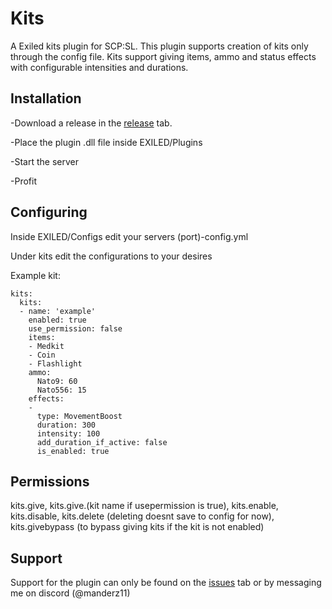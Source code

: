 # Kits

A Exiled kits plugin for SCP:SL. This plugin supports creation of kits only through the config file. Kits support giving items, ammo and status effects with configurable intensities and durations.

## Installation

-Download a release in the [release](https://github.com/manderz11/ExiledKitsPlugin/releases) tab.

-Place the plugin .dll file inside EXILED/Plugins

-Start the server

-Profit

## Configuring

Inside EXILED/Configs edit your servers (port)-config.yml

Under kits edit the configurations to your desires

Example kit:
```
kits:
  kits:
  - name: 'example'
    enabled: true
    use_permission: false
    items:
    - Medkit
    - Coin
    - Flashlight
    ammo:
      Nato9: 60
      Nato556: 15
    effects:
    -
      type: MovementBoost
      duration: 300
      intensity: 100
      add_duration_if_active: false
      is_enabled: true
```

## Permissions

kits.give, kits.give.(kit name if usepermission is true),  kits.enable, kits.disable, kits.delete (deleting doesnt save to config for now), kits.givebypass (to bypass giving kits if the kit is not enabled)

## Support

Support for the plugin can only be found on the [issues](https://github.com/manderz11/ExiledKitsPlugin/issues) tab or by messaging me on discord (@manderz11)
